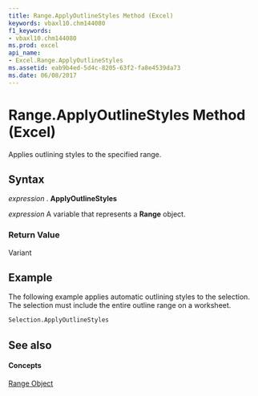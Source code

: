 ```yaml
---
title: Range.ApplyOutlineStyles Method (Excel)
keywords: vbaxl10.chm144080
f1_keywords:
- vbaxl10.chm144080
ms.prod: excel
api_name:
- Excel.Range.ApplyOutlineStyles
ms.assetid: eab9b4ed-5d4c-8205-63f2-fa8e4539da73
ms.date: 06/08/2017
---
```



# Range.ApplyOutlineStyles Method (Excel)

Applies outlining styles to the specified range.


## Syntax

 _expression_ . **ApplyOutlineStyles**

 _expression_ A variable that represents a **Range** object.


### Return Value

Variant


## Example

The following example applies automatic outlining styles to the selection. The selection must include the entire outline range on a worksheet.


```vb
Selection.ApplyOutlineStyles
```


## See also


#### Concepts


[Range Object](Excel.Range(objec).md)


